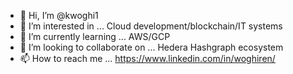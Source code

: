 - 👋 Hi, I’m @kwoghi1
- 👀 I’m interested in ... Cloud development/blockchain/IT systems
- 🌱 I’m currently learning ... AWS/GCP
- 💞️ I’m looking to collaborate on ... Hedera Hashgraph ecosystem
- 📫 How to reach me ... https://www.linkedin.com/in/woghiren/

<!---
kwoghi1/kwoghi1 is a ✨ special ✨ repository because its `README.md` (this file) appears on your GitHub profile.
You can click the Preview link to take a look at your changes.
--->

